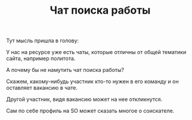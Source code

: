﻿---
title: "Чат поиска работы"
se.owner.user_id: 32793
se.owner.display_name: "iluxa1810"
se.owner.link: "https://ru.meta.stackoverflow.com/users/32793/iluxa1810"
se.link: "https://ru.meta.stackoverflow.com/questions/10082/%d0%a7%d0%b0%d1%82-%d0%bf%d0%be%d0%b8%d1%81%d0%ba%d0%b0-%d1%80%d0%b0%d0%b1%d0%be%d1%82%d1%8b"
se.question_id: 10082
se.post_type: question
se.score: 3
---
<p>Тут мысль пришла в голову:</p>

<p>У нас на ресурсе уже есть чаты, которые отличны от общей тематики сайта, например политота.</p>

<p>А почему бы не намутить чат поиска работы?</p>

<p>Скажем, какому-нибудь участник кто-то нужен в его команду и он оставляет вакансию в чате.</p>

<p>Другой участник, видя вакансию может на нее откликнутся.</p>

<p>Сам по себе профиль на SO может сказать многое о соискателе.</p>
